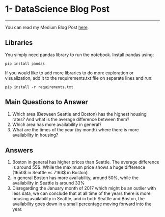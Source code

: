 # 1- DataScience Blog Post
___
You can read my Medium Blog Post [here](https://lorenzo-azar.medium.com/data-manipulation-tutorial-using-python-pandas-library-airbnb-dataset-231ccc90d508).

## Libraries
You simply need pandas library to run the notebook. 
Install pandas using:

    pip install pandas

If you would like to add more libraries to do more exploration or visualization, add it to the requirements.txt file on separate lines and run:
    
    pip install -r requirements.txt


## Main Questions to Answer
1. Which area (Between Seattle and Boston) has the highest housing rates? And what is the average difference between them?
2. Which area has more availability in general?
3. What are the times of the year (by month) where there is more availability in housing?

## Answers
1. Boston in general has higher prices than Seattle. The average difference is around 55\$. While the maximum price shows a huge difference (1650\$ in Seattle vs 7163\$ in Boston)
2. In general Boston has more availability, around 50%, while the availability in Seattle is around 33%
3. Disregarding the January month of 2017 which might be an outlier with less data, we can conclude that at all time of the years there is more housing availability in Seattle, and in both Seattle and Boston, the availability goes down in a small percentage moving forward into the year.